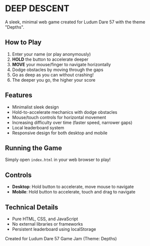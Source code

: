 # DEEP DESCENT

A sleek, minimal web game created for Ludum Dare 57 with the theme "Depths".

## How to Play

1. Enter your name (or play anonymously)
2. **HOLD** the button to accelerate deeper
3. **MOVE** your mouse/finger to navigate horizontally
4. Dodge obstacles by moving through the gaps
5. Go as deep as you can without crashing!
6. The deeper you go, the higher your score

## Features

- Minimalist sleek design
- Hold-to-accelerate mechanics with dodge obstacles
- Mouse/touch controls for horizontal movement
- Increasing difficulty over time (faster speed, narrower gaps)
- Local leaderboard system
- Responsive design for both desktop and mobile

## Running the Game

Simply open `index.html` in your web browser to play!

## Controls

- **Desktop**: Hold button to accelerate, move mouse to navigate
- **Mobile**: Hold button to accelerate, touch and drag to navigate

## Technical Details

- Pure HTML, CSS, and JavaScript
- No external libraries or frameworks
- Persistent leaderboard using localStorage

Created for Ludum Dare 57 Game Jam (Theme: Depths) 